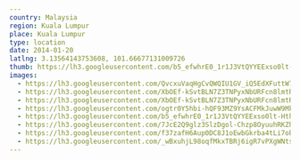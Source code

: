 ```yaml
---
country: Malaysia
region: Kuala Lumpur
place: Kuala Lumpur
type: location
date: 2014-01-20
latlng: 3.13564143753608, 101.66677131009726
thumb: https://lh3.googleusercontent.com/b5_efwhrE0_1r1J3VtQYYEExso0lt-Hth_mvUn1DlA4p0ppAIBfkAjh88mhJwSwSEQPQ2ya0vPaBjTPmd0PekR8RS4lho3eFdXyPzovnBCJbSXrsPydi0hn2jpukMuUAmR3gvVn3bw
images:
  - https://lh3.googleusercontent.com/QvcxuVaqHgCvQWQIU1GV_iQ5EdXFuttW7jgcAr9gbbrPFcNTDSG43qZaw1Exgxf6q3XeDvSBuhOwizaj02xpfckpLoPZiJY2wmBiogxxgFjfUXWuPyVnyL5W4y0TZyo8NJ0fRqCo4Q
  - https://lh3.googleusercontent.com/XbOEf-kSvtBLN7Z3TNPyxNbURFcn8lmtRG6o-z8bniP6TayM09zkN-kqvka5H2JaZ9zOtFEJUjeNM6REE7Qbi9UXGNurvxVwn4jLxImb3vKzjCG4ireXXvN37JpvYOLlTiklyY7OQA
  - https://lh3.googleusercontent.com/XbOEf-kSvtBLN7Z3TNPyxNbURFcn8lmtRG6o-z8bniP6TayM09zkN-kqvka5H2JaZ9zOtFEJUjeNM6REE7Qbi9UXGNurvxVwn4jLxImb3vKzjCG4ireXXvN37JpvYOLlTiklyY7OQA
  - https://lh3.googleusercontent.com/ogtr0Y5hbi-hQF93MZ9YsACFMkJuwW9MkBt3Cm33yK2dx3eTS0wJx0tarl7nHCsZDypqShqjRzIpV9pfLYT6PS-UHjeirK4uN4QRYYd7n5EX3m53cs2-yhniFEwDc_M6RA4zC67QVg
  - https://lh3.googleusercontent.com/b5_efwhrE0_1r1J3VtQYYEExso0lt-Hth_mvUn1DlA4p0ppAIBfkAjh88mhJwSwSEQPQ2ya0vPaBjTPmd0PekR8RS4lho3eFdXyPzovnBCJbSXrsPydi0hn2jpukMuUAmR3gvVn3bw
  - https://lh3.googleusercontent.com/7JcE2Q9glz3SlzDgol-Chzp8OyuuhRKZh2IRGZ0KHiXpLJHhXrE5aCyg6lmdl9L8zw9kccGDgFVpE0xBx9YAOafZ6D99kDc9EtmP--ga8ozaCNFehIjOrTI-VCHhD3KHFIQ_elTzgg
  - https://lh3.googleusercontent.com/f37zafH6Aup0DC8J1oEwbGkrba4tLi7ob-o6bM834SRa1McpWGlP-7WGNXIYLEeTmqn_w6u4YqETlXRL4aB3qzGU8yn2ovQ0T_WKzJ8WEYuzrq0v01Qma7oVXLkdwhNOYDJLXZBvDA
  - https://lh3.googleusercontent.com/_wBxuhjL98oqfMkxTBRj6igR7vPXgWNtsjZxlWcVrT0VXlxtn95GcubWcRNoMFpmuwTiFhbC67kgjYaN4Aqt5Pi0hTydII1bZUX73Jz8YFes-ooaf_nRv28mPiYLxN2YmzAvDIz4HQ=w2400
---
```

